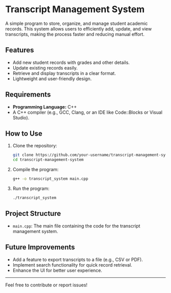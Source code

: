 # Transcript Management System  

A simple program to store, organize, and manage student academic records. This system allows users to efficiently add, update, and view transcripts, making the process faster and reducing manual effort.  

## Features  
- Add new student records with grades and other details.  
- Update existing records easily.  
- Retrieve and display transcripts in a clear format.  
- Lightweight and user-friendly design.  

## Requirements  
- **Programming Language:** C++  
- A C++ compiler (e.g., GCC, Clang, or an IDE like Code::Blocks or Visual Studio).  

## How to Use  
1. Clone the repository:  
   ```bash  
   git clone https://github.com/your-username/transcript-management-system.git  
   cd transcript-management-system  
   ```  
2. Compile the program:  
   ```bash  
   g++ -o transcript_system main.cpp  
   ```  
3. Run the program:  
   ```bash  
   ./transcript_system  
   ```  

## Project Structure  
- `main.cpp`: The main file containing the code for the transcript management system.  

## Future Improvements  
- Add a feature to export transcripts to a file (e.g., CSV or PDF).  
- Implement search functionality for quick record retrieval.  
- Enhance the UI for better user experience.  

---  

Feel free to contribute or report issues!  
